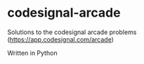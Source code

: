 # codesignal-arcade
Solutions to the codesignal arcade problems (https://app.codesignal.com/arcade)

Written in Python
